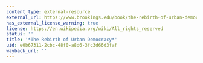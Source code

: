 ```yaml
---
content_type: external-resource
external_url: https://www.brookings.edu/book/the-rebirth-of-urban-democracy/
has_external_license_warning: true
license: https://en.wikipedia.org/wiki/All_rights_reserved
status: ''
title: '*The Rebirth of Urban Democracy*'
uid: e0b67311-2cbc-48f0-a8d6-3fc3d66d3faf
wayback_url: ''
---
```

